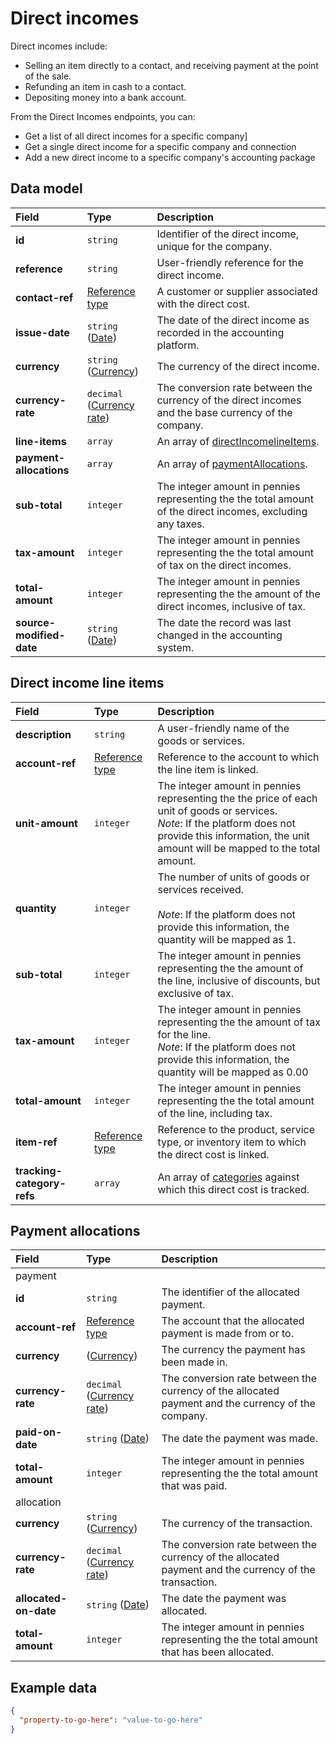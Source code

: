 # Direct incomes

Direct incomes include:

* Selling an item directly to a contact, and receiving payment at the point of the sale.
* Refunding an item in cash to a contact.
* Depositing money into a bank account.

From the Direct Incomes endpoints, you can:

* Get a list of all direct incomes for a specific company]
* Get a single direct income for a specific company and connection
* Add a new direct income to a specific company's accounting package

## Data model

| Field | Type | Description |
| :- | :- | :- |
| **id** | `string` | Identifier of the direct income, unique for the company. |
| **reference** | `string` | User-friendly reference for the direct income. |
| **contact-ref** | [Reference type](/data-model/accounting/reference-types#contact-ref) | A customer or supplier associated with the direct cost. |
| **issue-date** | `string` ([Date](/data-model/shared/date/)) | The date of the direct income as recorded in the accounting platform. |
| **currency** | `string` ([Currency](/data-model/shared/currency/)) | The currency of the direct income. |
| **currency-rate** | `decimal` ([Currency rate](/data-model/shared/currency-rate/)) | The conversion rate between the currency of the direct incomes and the base currency of the company. |
| **line-items** | `array` | An array of [directIncomelineItems](datamodel-direct-income#direct-income-line-items). |
| **payment-allocations** | `array` | An array of [paymentAllocations](datamodel-direct-income#payment-allocations). |
| **sub-total** | `integer` | The integer amount in pennies representing the the total amount of the direct incomes, excluding any taxes. |
| **tax-amount** | `integer` | The integer amount in pennies representing the the total amount of tax on the direct incomes. |
| **total-amount** | `integer` | The integer amount in pennies representing the the amount of the direct incomes, inclusive of tax. |
| **source-modified-date** | `string` ([Date](/data-model/shared/date/)) | The date the record was last changed in the accounting system. |

## Direct income line items

| Field | Type | Description |
| :- | :- | :- |
| **description** | `string` | A user-friendly name of the goods or services. |
| **account-ref** | [Reference type](/data-model/accounting/reference-types#account-ref) | Reference to the account to which the line item is linked. |
| **unit-amount** | `integer` | The integer amount in pennies representing the the price of each unit of goods or services.  <br>_Note_: If the platform does not provide this information, the unit amount will be mapped to the total amount. |
| **quantity** | `integer` | The number of units of goods or services received.  <br>  <br>_Note_: If the platform does not provide this information, the quantity will be mapped as 1. |
| **sub-total** | `integer` | The integer amount in pennies representing the the amount of the line, inclusive of discounts, but exclusive of tax. |
| **tax-amount** | `integer` | The integer amount in pennies representing the the amount of tax for the line.  <br>_Note_: If the platform does not provide this information, the quantity will be mapped as 0.00 |
| **total-amount** | `integer` | The integer amount in pennies representing the the total amount of the line, including tax. |
| **item-ref** | [Reference type](/data-model/accounting/reference-types#item-ref) | Reference to the product, service type, or inventory item to which the direct cost is linked. |
| **tracking-category-refs** | `array` | An array of [categories](/data-model/accounting/reference-types#tracking-category-ref) against which this direct cost is tracked. |

## Payment allocations

| Field | Type | Description |
| :- | :- | :- |
| payment |     |     |
| **id** | `string` | The identifier of the allocated payment. |
| **account-ref** | [Reference type](/data-model/accounting/reference-types#account-ref) | The account that the allocated payment is made from or to. |
| **currency** | ([Currency](/data-model/shared/currency/)) | The currency the payment has been made in. |
| **currency-rate** | `decimal` ([Currency rate](/data-model/shared/currency-rate/)) | The conversion rate between the currency of the allocated payment and the currency of the company. |
| **paid-on-date** | `string` ([Date](/data-model/shared/date/)) | The date the payment was made. |
| **total-amount** | `integer` | The integer amount in pennies representing the the total amount that was paid. |
| allocation |     |     |
| **currency** | `string` ([Currency](/data-model/shared/currency/)) | The currency of the transaction. |
| **currency-rate** | `decimal` ([Currency rate](/data-model/shared/currency-rate/)) | The conversion rate between the currency of the allocated payment and the currency of the transaction. |
| **allocated-on-date** | `string` ([Date](/data-model/shared/date/)) | The date the payment was allocated. |
| **total-amount** | `integer` | The integer amount in pennies representing the the total amount that has been allocated. |

## Example data

```json
{
  "property-to-go-here": "value-to-go-here"
}
```